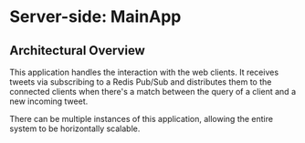 # Server-side: MainApp

## Architectural Overview

This application handles the interaction with the web clients. It receives tweets via subscribing to a Redis Pub/Sub and distributes them to the connected clients when there's a match between the query of a client and a new incoming tweet. 

There can be multiple instances of this application, allowing the entire system to be horizontally scalable.

